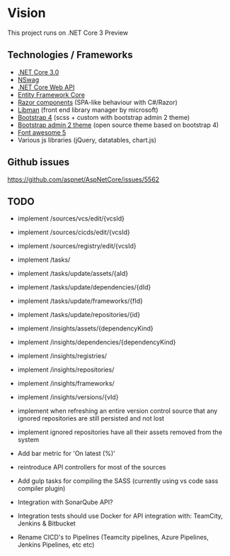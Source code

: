 # Vision

This project runs on .NET Core 3 Preview

## Technologies / Frameworks

* [.NET Core 3.0](https://devblogs.microsoft.com/dotnet/announcing-net-core-3-preview-1-and-open-sourcing-windows-desktop-frameworks/)
* [NSwag](https://docs.microsoft.com/en-us/aspnet/core/tutorials/getting-started-with-nswag?view=aspnetcore-2.2&tabs=visual-studio%2Cvisual-studio-xml)
* [.NET Core Web API](https://docs.microsoft.com/en-us/aspnet/core/web-api/advanced/conventions?view=aspnetcore-2.2)
* [Entity Framework Core](https://docs.microsoft.com/en-us/ef/core/)
* [Razor components](https://docs.microsoft.com/en-us/aspnet/core/razor-components/components?view=aspnetcore-3.0) (SPA-like behaviour with C#/Razor)
* [Libman](https://docs.microsoft.com/en-us/aspnet/core/client-side/libman/) (front end library manager by microsoft)
* [Bootstrap 4](https://getbootstrap.com/) (scss + custom with bootstrap admin 2 theme)
* [Bootstrap admin 2 theme](https://startbootstrap.com/themes/sb-admin-2/) (open source theme based on bootstrap 4)
* [Font awesome 5](https://fontawesome.com/)
* Various js libraries (jQuery, datatables, chart.js)

## Github issues
https://github.com/aspnet/AspNetCore/issues/5562  
 
## TODO

* implement /sources/vcs/edit/{vcsId}
* implement /sources/cicds/edit/{vcsId}
* implement /sources/registry/edit/{vcsId}

* implement /tasks/
* implement /tasks/update/assets/{aId}
* implement /tasks/update/dependencies/{dId}
* implement /tasks/update/frameworks/{fId}
* implement /tasks/update/repositories/{id}

* implement /insights/assets/{dependencyKind}  
* implement /insights/dependencies/{dependencyKind}  
* implement /insights/registries/  
* implement /insights/repositories/  
* implement /insights/frameworks/  
* implement /insights/versions/{vId}  

* implement when refreshing an entire version control source that any ignored repositories are still persisted and not lost
* implement ignored repositories have all their assets removed from the system

* Add bar metric for 'On latest (%)'

* reintroduce API controllers for most of the sources

* Add gulp tasks for compiling the SASS (currently using vs code sass compiler plugin)
* Integration with SonarQube API?
* Integration tests should use Docker for API integration with: TeamCity, Jenkins & Bitbucket
* Rename CICD's to Pipelines (Teamcity pipelines, Azure Pipelines, Jenkins Pipelines, etc etc)